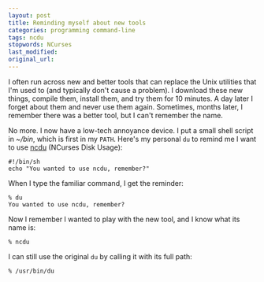 ```yaml
---
layout: post
title: Reminding myself about new tools
categories: programming command-line
tags: ncdu
stopwords: NCurses
last_modified:
original_url:
---
```


I often run across new and better tools that can replace the Unix
utilities that I'm used to (and typically don't cause a problem). I
download these new things, compile them, install them, and try them
for 10 minutes. A day later I forget about them and never use them
again. Sometimes, months later, I remember there was a better tool,
but I can't remember the name.

<!--more-->

No more. I now have a low-tech annoyance device. I put a small shell
script in *~/bin*, which is first in my `PATH`. Here's my personal
`du` to remind me I want to use [ncdu](https://dev.yorhel.nl/ncdu)
(NCurses Disk Usage):

    #!/bin/sh
    echo "You wanted to use ncdu, remember?"

When I type the familiar command, I get the reminder:

    % du
    You wanted to use ncdu, remember?

Now I remember I wanted to play with the new tool, and I know what
its name is:

    % ncdu

I can still use the original `du` by calling it with its full path:

    % /usr/bin/du
